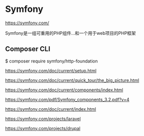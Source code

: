 # Symfony  

https://symfony.com/  

Symfony是一组可重用的PHP组件...和一个用于web项目的PHP框架  



## Composer CLI  

$ composer require symfony/http-foundation




https://symfony.com/doc/current/setup.html  

https://symfony.com/doc/current/quick_tour/the_big_picture.html

https://symfony.com/doc/current/components/index.html  

https://symfony.com/pdf/Symfony_components_3.2.pdf?v=4  

https://symfony.com/doc/current/index.html  


https://symfony.com/projects/laravel  

https://symfony.com/projects/drupal  





